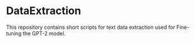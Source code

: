 # DataExtraction
This repository contains short scripts for text data extraction used for Fine-tuning the GPT-2 model.
